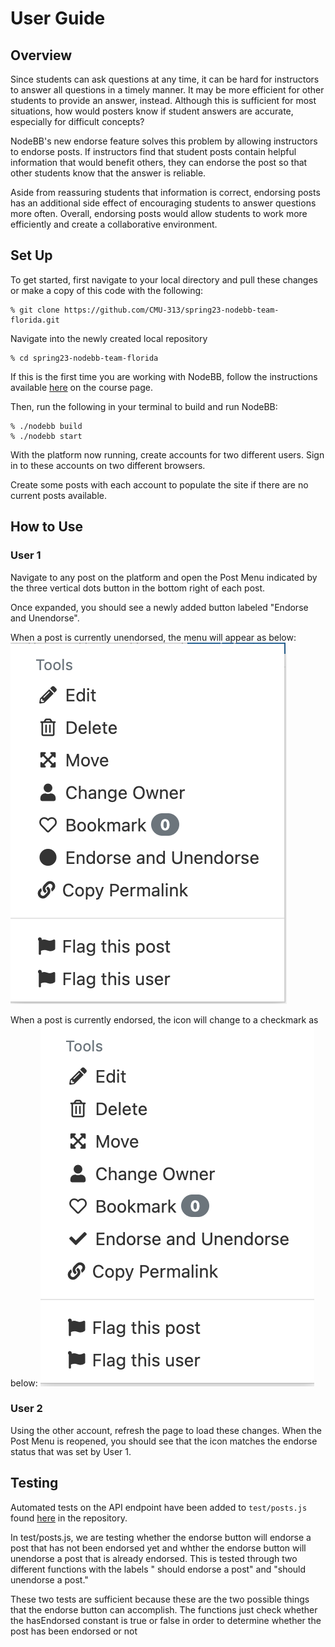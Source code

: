 # User Guide

## Overview

Since students can ask questions at any time, it can be hard for instructors to answer all questions in a timely manner. It may be more efficient for other students to provide an answer, instead. Although this is sufficient for most situations, how would posters know if student answers are accurate, especially for difficult concepts?

NodeBB's new endorse feature solves this problem by allowing instructors to endorse posts. If instructors find that student posts contain helpful information that would benefit others, they can endorse the post so that other students know that the answer is reliable.

Aside from reassuring students that information is correct, endorsing posts has an additional side effect of encouraging students to answer questions more often. Overall, endorsing posts would allow students to work more efficiently and create a collaborative environment.

## Set Up

To get started, first navigate to your local directory and pull these changes or make a copy of this code with the following:

```
% git clone https://github.com/CMU-313/spring23-nodebb-team-florida.git
```

Navigate into the newly created local repository

```
% cd spring23-nodebb-team-florida
```

If this is the first time you are working with NodeBB, follow the instructions available [here](https://cmu-313.github.io/projects/P1/#getting-started) on the course page.

Then, run the following in your terminal to build and run NodeBB:

```
% ./nodebb build
% ./nodebb start
```

With the platform now running, create accounts for two different users. Sign in to these accounts on two different browsers.

Create some posts with each account to populate the site if there are no current posts available.

## How to Use

### User 1

Navigate to any post on the platform and open the Post Menu indicated by the three vertical dots button in the bottom right of each post.

Once expanded, you should see a newly added button labeled "Endorse and Unendorse".

When a post is currently unendorsed, the menu will appear as below:
![image](./postmenu_unendorsed.png)

When a post is currently endorsed, the icon will change to a checkmark as below:
![image](./postmenu_endorsed.png)

### User 2

Using the other account, refresh the page to load these changes. When the Post Menu is reopened, you should see that the icon matches the endorse status that was set by User 1.

## Testing

Automated tests on the API endpoint have been added to `test/posts.js` found [here](https://github.com/CMU-313/spring23-nodebb-team-florida/blob/main/test/posts.js) in the repository.

In test/posts.js, we are testing whether the endorse button will endorse a post that has not been endorsed yet and whther the endorse button will unendorse a post that is already endorsed. This is tested through two different functions with the labels " should endorse a post" and "should unendorse a post."

These two tests are sufficient because these are the two possible things that the endorse button can accomplish. The functions just check whether the hasEndorsed constant is true or false in order to determine whether the post has been endorsed or not